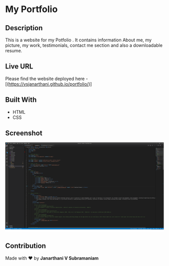 # My Portfolio

## Description
This is a website for my Potfolio . It contains information About me, my picture, my work, testimonials, contact me section and also a downloadable resume.
## Live URL
Please find the website deployed here - [(https://vsjanarthani.github.io/portfolio/)]
## Built With
* HTML
* CSS
## Screenshot
![code](./images/screenshot.png)
## Contribution
Made with :heart: by **Janarthani V Subramaniam**
